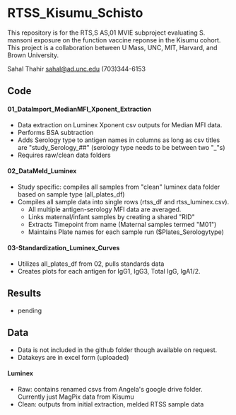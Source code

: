 # RTSS_Kisumu_Schisto

This repository is for the RTS,S AS,01 MVIE subproject evaluating S. mansoni exposure on the function vaccine reponse in the Kisumu cohort. This project is a collaboration between U Mass, UNC, MIT, Harvard, and Brown University.

Sahal Thahir [sahal\@ad.unc.edu](mailto:sahal@ad.unc.edu) (703)344-6153

## Code

#### 01_DataImport_MedianMFI_Xponent_Extraction

-   Data extraction on Luminex Xponent csv outputs for Median MFI data.
-   Performs BSA subtraction
-   Adds Serology type to antigen names in columns as long as csv titles are "study_Serology\_##" (serology type needs to be between two "\_"s)
-   Requires raw/clean data folders

#### 02_DataMeld_Luminex

-   Study specific: compiles all samples from "clean" luminex data folder based on sample type (all_plates_df)
-   Compiles all sample data into single rows (rtss_df and rtss_luminex.csv).
    -   All multiple antigen-serology MFI data are averaged.
    -   Links maternal/infant samples by creating a shared "RID"
    -   Extracts Timepoint from name (Maternal samples termed "M01")
    -   Maintains Plate names for each sample run (\$Plates_Serologytype)
    
#### 03-Standardization_Luminex_Curves
-   Utilizes all_plates_df from 02, pulls standards data
-   Creates plots for each antigen for IgG1, IgG3, Total IgG, IgA1/2. 

## Results
-  pending

## Data
- Data is not included in the github folder though available on request.
- Datakeys are in excel form (uploaded)

#### Luminex
-   Raw: contains renamed csvs from Angela's google drive folder. Currently just MagPix data from Kisumu
-   Clean: outputs from initial extraction, melded RTSS sample data
